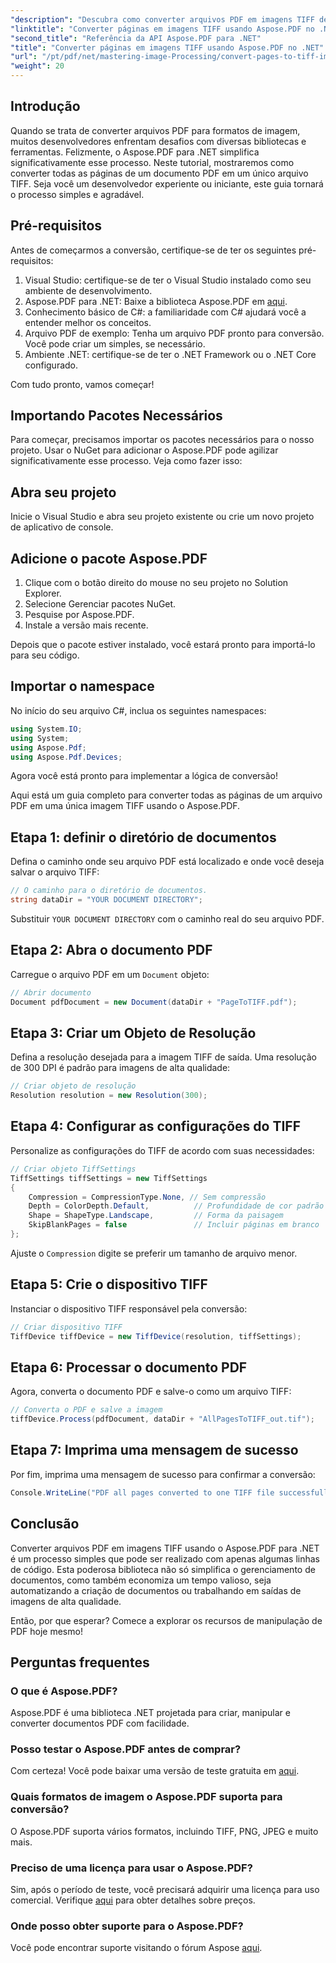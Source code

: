 ```yaml
---
"description": "Descubra como converter arquivos PDF em imagens TIFF de alta qualidade com facilidade usando a biblioteca Aspose.PDF para .NET. Este tutorial passo a passo fornece instruções claras e um exemplo de código."
"linktitle": "Converter páginas em imagens TIFF usando Aspose.PDF no .NET"
"second_title": "Referência da API Aspose.PDF para .NET"
"title": "Converter páginas em imagens TIFF usando Aspose.PDF no .NET"
"url": "/pt/pdf/net/mastering-image-Processing/convert-pages-to-tiff-images/"
"weight": 20
---
```


## Introdução

Quando se trata de converter arquivos PDF para formatos de imagem, muitos desenvolvedores enfrentam desafios com diversas bibliotecas e ferramentas. Felizmente, o Aspose.PDF para .NET simplifica significativamente esse processo. Neste tutorial, mostraremos como converter todas as páginas de um documento PDF em um único arquivo TIFF. Seja você um desenvolvedor experiente ou iniciante, este guia tornará o processo simples e agradável.

## Pré-requisitos

Antes de começarmos a conversão, certifique-se de ter os seguintes pré-requisitos:

1. Visual Studio: certifique-se de ter o Visual Studio instalado como seu ambiente de desenvolvimento.
2. Aspose.PDF para .NET: Baixe a biblioteca Aspose.PDF em [aqui](https://releases.aspose.com/pdf/net/).
3. Conhecimento básico de C#: a familiaridade com C# ajudará você a entender melhor os conceitos.
4. Arquivo PDF de exemplo: Tenha um arquivo PDF pronto para conversão. Você pode criar um simples, se necessário.
5. Ambiente .NET: certifique-se de ter o .NET Framework ou o .NET Core configurado.

Com tudo pronto, vamos começar!

## Importando Pacotes Necessários

Para começar, precisamos importar os pacotes necessários para o nosso projeto. Usar o NuGet para adicionar o Aspose.PDF pode agilizar significativamente esse processo. Veja como fazer isso:

## Abra seu projeto

Inicie o Visual Studio e abra seu projeto existente ou crie um novo projeto de aplicativo de console.

## Adicione o pacote Aspose.PDF

1. Clique com o botão direito do mouse no seu projeto no Solution Explorer.
2. Selecione Gerenciar pacotes NuGet.
3. Pesquise por Aspose.PDF.
4. Instale a versão mais recente.

Depois que o pacote estiver instalado, você estará pronto para importá-lo para seu código.

##  Importar o namespace

No início do seu arquivo C#, inclua os seguintes namespaces:

```csharp
using System.IO;
using System;
using Aspose.Pdf;
using Aspose.Pdf.Devices;
```

Agora você está pronto para implementar a lógica de conversão!

Aqui está um guia completo para converter todas as páginas de um arquivo PDF em uma única imagem TIFF usando o Aspose.PDF.

## Etapa 1: definir o diretório de documentos

Defina o caminho onde seu arquivo PDF está localizado e onde você deseja salvar o arquivo TIFF:

```csharp
// O caminho para o diretório de documentos.
string dataDir = "YOUR DOCUMENT DIRECTORY";
```

Substituir `YOUR DOCUMENT DIRECTORY` com o caminho real do seu arquivo PDF.

## Etapa 2: Abra o documento PDF

Carregue o arquivo PDF em um `Document` objeto:

```csharp
// Abrir documento
Document pdfDocument = new Document(dataDir + "PageToTIFF.pdf");
```

## Etapa 3: Criar um Objeto de Resolução

Defina a resolução desejada para a imagem TIFF de saída. Uma resolução de 300 DPI é padrão para imagens de alta qualidade:

```csharp
// Criar objeto de resolução
Resolution resolution = new Resolution(300);
```

## Etapa 4: Configurar as configurações do TIFF

Personalize as configurações do TIFF de acordo com suas necessidades:

```csharp
// Criar objeto TiffSettings
TiffSettings tiffSettings = new TiffSettings
{
    Compression = CompressionType.None, // Sem compressão
    Depth = ColorDepth.Default,          // Profundidade de cor padrão
    Shape = ShapeType.Landscape,         // Forma da paisagem
    SkipBlankPages = false               // Incluir páginas em branco
};
```

Ajuste o `Compression` digite se preferir um tamanho de arquivo menor.

## Etapa 5: Crie o dispositivo TIFF

Instanciar o dispositivo TIFF responsável pela conversão:

```csharp
// Criar dispositivo TIFF
TiffDevice tiffDevice = new TiffDevice(resolution, tiffSettings);
```

## Etapa 6: Processar o documento PDF

Agora, converta o documento PDF e salve-o como um arquivo TIFF:

```csharp
// Converta o PDF e salve a imagem
tiffDevice.Process(pdfDocument, dataDir + "AllPagesToTIFF_out.tif");
```

## Etapa 7: Imprima uma mensagem de sucesso

Por fim, imprima uma mensagem de sucesso para confirmar a conversão:

```csharp
Console.WriteLine("PDF all pages converted to one TIFF file successfully!");
```

## Conclusão

Converter arquivos PDF em imagens TIFF usando o Aspose.PDF para .NET é um processo simples que pode ser realizado com apenas algumas linhas de código. Esta poderosa biblioteca não só simplifica o gerenciamento de documentos, como também economiza um tempo valioso, seja automatizando a criação de documentos ou trabalhando em saídas de imagens de alta qualidade. 

Então, por que esperar? Comece a explorar os recursos de manipulação de PDF hoje mesmo!

## Perguntas frequentes

### O que é Aspose.PDF?
Aspose.PDF é uma biblioteca .NET projetada para criar, manipular e converter documentos PDF com facilidade.

### Posso testar o Aspose.PDF antes de comprar?
Com certeza! Você pode baixar uma versão de teste gratuita em [aqui](https://releases.aspose.com/).

### Quais formatos de imagem o Aspose.PDF suporta para conversão?
O Aspose.PDF suporta vários formatos, incluindo TIFF, PNG, JPEG e muito mais.

### Preciso de uma licença para usar o Aspose.PDF?
Sim, após o período de teste, você precisará adquirir uma licença para uso comercial. Verifique [aqui](https://purchase.aspose.com/) para obter detalhes sobre preços.

### Onde posso obter suporte para o Aspose.PDF?
Você pode encontrar suporte visitando o fórum Aspose [aqui](https://forum.aspose.com/c/pdf/10).
